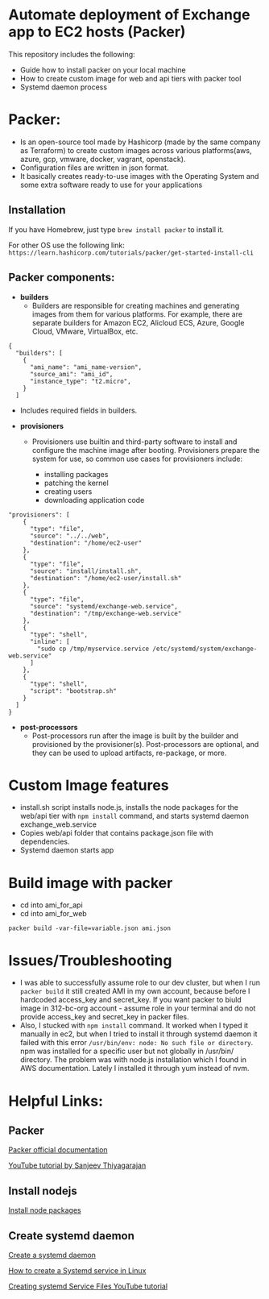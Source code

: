# Automate deployment of Exchange app to EC2 hosts (Packer)
This repository includes the following:
- Guide how to install packer on your local machine
- How to create custom image for web and api tiers with packer tool
- Systemd daemon process 

# Packer:
- Is an open-source tool made by Hashicorp (made by the same company as Terraform) to create custom images across various platforms(aws, azure, gcp, vmware, docker, vagrant, openstack). 
- Configuration files are written in json format.
- It basically creates ready-to-use images with the Operating System and some extra software ready to use for your applications

## Installation
If you have Homebrew, just type ```brew install packer``` to install it.

For other OS use the following link:
```https://learn.hashicorp.com/tutorials/packer/get-started-install-cli```

## Packer components:

- **builders**
  - Builders are responsible for creating machines and generating images from them for various platforms. For example, there are separate builders for Amazon EC2, Alicloud ECS, Azure, Google Cloud, VMware, VirtualBox, etc.

```
{
  "builders": [
    {
      "ami_name": "ami_name-version",
      "source_ami": "ami_id",
      "instance_type": "t2.micro",
    }
  ]
```
  - Includes required fields in builders.

- **provisioners**
  - Provisioners use builtin and third-party software to install and configure the machine image after booting. Provisioners prepare the system for use, so common use cases for provisioners include:

    - installing packages
    - patching the kernel
    - creating users
    - downloading application code
  
```
"provisioners": [
    {
      "type": "file",
      "source": "../../web",
      "destination": "/home/ec2-user"
    },
    {
      "type": "file",
      "source": "install/install.sh",
      "destination": "/home/ec2-user/install.sh"
    },
    {
      "type": "file",
      "source": "systemd/exchange-web.service",
      "destination": "/tmp/exchange-web.service"
    },
    {
      "type": "shell",
      "inline": [
        "sudo cp /tmp/myservice.service /etc/systemd/system/exchange-web.service"
      ]
    },
    {
      "type": "shell",
      "script": "bootstrap.sh"
    }
  ]
}
```

- **post-processors**
  - Post-processors run after the image is built by the builder and provisioned by the provisioner(s). Post-processors are optional, and they can be used to upload artifacts, re-package, or more.
  
# Custom Image features

- install.sh script installs node.js, installs the node packages for the web/api tier with ```npm install``` command, and starts systemd daemon exchange_web.service
- Copies web/api folder that contains package.json file with dependencies.
- Systemd daemon starts app

# Build image with packer

- cd into ami_for_api
- cd into ami_for_web

```packer build -var-file=variable.json ami.json```

# Issues/Troubleshooting

- I was able to successfully assume role to our dev cluster, but when I run ```packer build``` it still created AMI in my own account, because before I hardcoded access_key and secret_key. If you want packer to biuld image in 312-bc-org account - assume role in your terminal and do not provide access_key and secret_key in packer files.
- Also, I stucked with ```npm install``` command. It worked when I typed it manually in ec2, but when I tried to install it through systemd daemon it failed with this error ```/usr/bin/env: node: No such file or directory```. npm was installed for a specific user but not globally in /usr/bin/ directory. The problem was with node.js installation which I found in AWS documentation. Lately I installed it through yum instead of nvm.

# Helpful Links:

## Packer

[Packer official documentation](https://www.packer.io/docs)

[YouTube tutorial by Sanjeev Thiyagarajan](https://www.youtube.com/watch?v=tbv1lTF1wFU&list=PL8VzFQ8k4U1Jp6eWgHSXHiiRWRvPyCKRj)

## Install nodejs

[Install node packages](https://tecadmin.net/install-latest-nodejs-amazon-linux/)

## Create systemd daemon

[Create a systemd daemon](https://tuttlem.github.io/2018/02/03/create-a-systemd-daemon.html)

[How to create a Systemd service in Linux](https://www.shubhamdipt.com/blog/how-to-create-a-systemd-service-in-linux/)

[Creating systemd Service Files YouTube tutorial](https://www.youtube.com/watch?v=fYQBvjYQ63U&t=301s)
